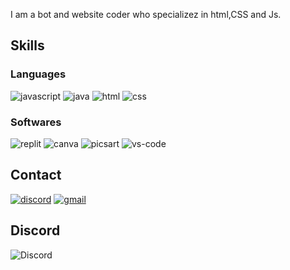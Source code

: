 I am a bot and website coder who specializez in html,CSS and Js.

## Skills
### Languages
![javascript](https://img.shields.io/badge/JavaScript-323330?style=for-the-badge&logo=javascript&logoColor=F7DF1E)
![java](https://img.shields.io/badge/Java-3776AB?style=for-the-badge&logo=java&logoColor=white)
![html](https://img.shields.io/badge/HTML5-E34F26?style=for-the-badge&logo=html5&logoColor=white)
![css](https://img.shields.io/badge/CSS3-1572B6?style=for-the-badge&logo=css3&logoColor=white)
### Softwares
![replit](https://img.shields.io/badge/replit-000000?style=for-the-badge&logo=replit&logoColor=white)
![canva](https://img.shields.io/badge/canva-00C4CC?style=for-the-badge&logo=canva&logoColor=white)
![picsart](https://img.shields.io/badge/picsart-000000?style=for-the-badge&logo=picsart&logoColor=white)
![vs-code](https://img.shields.io/badge/VS_Code-007ACC?style=for-the-badge&logo=Visual-Studio-Code&logoColor=white)
## Contact
[![discord](https://img.shields.io/badge/discord-000000?style=for-the-badge&logo=discord&logoColor=white)](https://discord.com/users/737880313493061712)
[![gmail](https://img.shields.io/badge/Gmail-D14836?style=for-the-badge&logo=Gmail&logoColor=white)](mailto:siprizer@siprizer.ml)
## Discord

![Discord](https://discord.c99.nl/widget/theme-2/737880313493061712.png)
